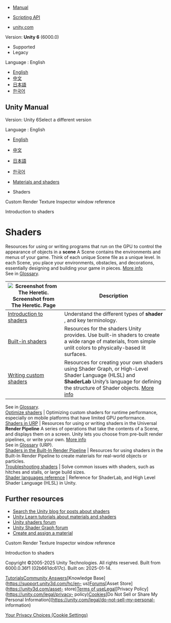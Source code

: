 [](https://docs.unity3d.com)

  * [Manual](../Manual/index.html)
  * [Scripting API](../ScriptReference/index.html)

  * [unity.com](https://unity.com/)

Version: **Unity 6** (6000.0)

  * Supported
  * Legacy

Language : English

  * [English](/Manual/Shaders.html)
  * [中文](/cn/current/Manual/Shaders.html)
  * [日本語](/ja/current/Manual/Shaders.html)
  * [한국어](/kr/current/Manual/Shaders.html)

[](https://docs.unity3d.com)

## Unity Manual

Version: Unity 6Select a different version

Language : English

  * [English](/Manual/Shaders.html)
  * [中文](/cn/current/Manual/Shaders.html)
  * [日本語](/ja/current/Manual/Shaders.html)
  * [한국어](/kr/current/Manual/Shaders.html)

  * [Materials and shaders](materials-and-shaders.html)
  * Shaders

[](class-CustomRenderTexture.html)

Custom Render Texture Inspector window reference

[](shader-introduction.html)

Introduction to shaders

# Shaders

Resources for using or writing programs that run on the GPU to control the
appearance of objects in a **scene** A Scene contains the environments and
menus of your game. Think of each unique Scene file as a unique level. In each
Scene, you place your environments, obstacles, and decorations, essentially
designing and building your game in pieces. [More info](CreatingScenes.html)  
See in [Glossary](Glossary.html#Scene).

![Screenshot from The Heretic.](../uploads/Main/shader-core-concepts.png) Screenshot from The Heretic. **Page** | **Description**  
---|---  
[Introduction to shaders](shader-introduction.html) | Understand the different types of **shader** , and key terminology.  
[Built-in shaders](shader-built-in-landing.html) | Resources for the shaders Unity provides. Use built-in shaders to create a wide range of materials, from simple unlit colors to physically-based lit surfaces.  
[Writing custom shaders](writing-custom-shaders.html) | Resources for creating your own shaders using Shader Graph, or High-Level Shader Language (HLSL) and **ShaderLab** Unity’s language for defining the structure of Shader objects. [More info](SL-Shader.html)  
See in [Glossary](Glossary.html#ShaderLab).  
[Optimize shaders](SL-ShaderPerformance.html) | Optimizing custom shaders for runtime performance, especially on mobile platforms that have limited GPU performance.  
[Shaders in URP](urp/shaders-in-universalrp.html) | Resources for using or writing shaders in the Universal **Render Pipeline** A series of operations that take the contents of a Scene, and displays them on a screen. Unity lets you choose from pre-built render pipelines, or write your own. [More info](render-pipelines.html)  
See in [Glossary](Glossary.html#Renderpipeline) (URP).  
[Shaders in the Built-In Render Pipeline](shader-built-in-birp-landing.html) | Resources for using shaders in the Built-In Render Pipeline to create materials for real-world objects or particles.  
[Troubleshooting shaders](shader-troubleshooting.html) | Solve common issues with shaders, such as hitches and stalls, or large build sizes.  
[Shader languages reference](shaders-reference.html) | Reference for ShaderLab, and High Level Shader Language (HLSL) in Unity.  
  
## Further resources

  * [Search the Unity blog for posts about shaders](https://blog.unity.com/search?q=shaders)
  * [Unity Learn tutorials about materials and shaders](https://learn.unity.com/tutorials/?k=%5B%22lang%3Aen%22%2C%22tag%3A5d351f0c7fbf7d006af48184%22%5D&ob=recency)
  * [Unity shaders forum](https://forum.unity.com/forums/shaders.16/)
  * [Unity Shader Graph forum](https://forum.unity.com/forums/shader-graph.346/)
  * [Create and assign a material](create-material.html)

[](class-CustomRenderTexture.html)

Custom Render Texture Inspector window reference

[](shader-introduction.html)

Introduction to shaders

Copyright ©2005-2025 Unity Technologies. All rights reserved. Built from
6000.0.36f1 (02b661dc617c). Built on: 2025-01-14.

[Tutorials](https://learn.unity.com/)[Community
Answers](https://answers.unity3d.com)[Knowledge
Base](https://support.unity3d.com/hc/en-
us)[Forums](https://forum.unity3d.com)[Asset Store](https://unity3d.com/asset-
store)[Terms of
use](https://docs.unity3d.com/Manual/TermsOfUse.html)[Legal](https://unity.com/legal)[Privacy
Policy](https://unity.com/legal/privacy-
policy)[Cookies](https://unity.com/legal/cookie-policy)[Do Not Sell or Share
My Personal Information](https://unity.com/legal/do-not-sell-my-personal-
information)

[Your Privacy Choices (Cookie Settings)](javascript:void\(0\);)

